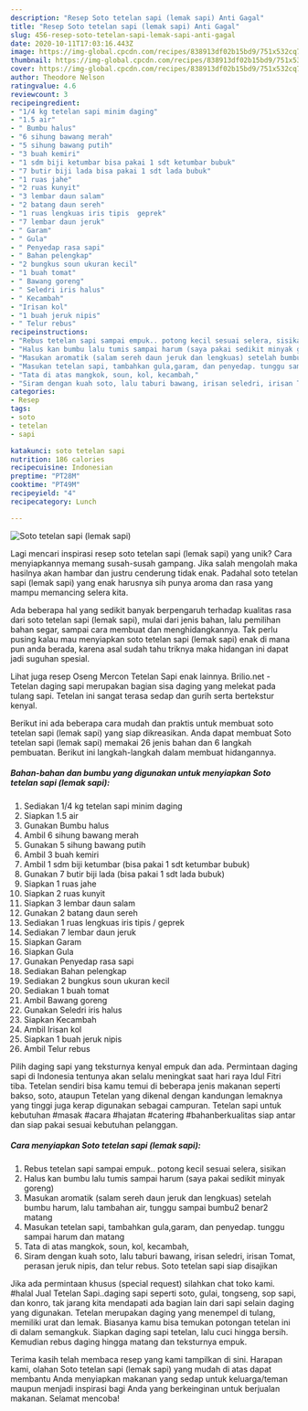 ```yaml
---
description: "Resep Soto tetelan sapi (lemak sapi) Anti Gagal"
title: "Resep Soto tetelan sapi (lemak sapi) Anti Gagal"
slug: 456-resep-soto-tetelan-sapi-lemak-sapi-anti-gagal
date: 2020-10-11T17:03:16.443Z
image: https://img-global.cpcdn.com/recipes/838913df02b15bd9/751x532cq70/soto-tetelan-sapi-lemak-sapi-foto-resep-utama.jpg
thumbnail: https://img-global.cpcdn.com/recipes/838913df02b15bd9/751x532cq70/soto-tetelan-sapi-lemak-sapi-foto-resep-utama.jpg
cover: https://img-global.cpcdn.com/recipes/838913df02b15bd9/751x532cq70/soto-tetelan-sapi-lemak-sapi-foto-resep-utama.jpg
author: Theodore Nelson
ratingvalue: 4.6
reviewcount: 3
recipeingredient:
- "1/4 kg tetelan sapi minim daging"
- "1.5 air"
- " Bumbu halus"
- "6 sihung bawang merah"
- "5 sihung bawang putih"
- "3 buah kemiri"
- "1 sdm biji ketumbar bisa pakai 1 sdt ketumbar bubuk"
- "7 butir biji lada bisa pakai 1 sdt lada bubuk"
- "1 ruas jahe"
- "2 ruas kunyit"
- "3 lembar daun salam"
- "2 batang daun sereh"
- "1 ruas lengkuas iris tipis  geprek"
- "7 lembar daun jeruk"
- " Garam"
- " Gula"
- " Penyedap rasa sapi"
- " Bahan pelengkap"
- "2 bungkus soun ukuran kecil"
- "1 buah tomat"
- " Bawang goreng"
- " Seledri iris halus"
- " Kecambah"
- "Irisan kol"
- "1 buah jeruk nipis"
- " Telur rebus"
recipeinstructions:
- "Rebus tetelan sapi sampai empuk.. potong kecil sesuai selera, sisikan"
- "Halus kan bumbu lalu tumis sampai harum (saya pakai sedikit minyak goreng)"
- "Masukan aromatik (salam sereh daun jeruk dan lengkuas) setelah bumbu harum, lalu tambahan air, tunggu sampai bumbu2 benar2 matang"
- "Masukan tetelan sapi, tambahkan gula,garam, dan penyedap. tunggu sampai harum dan matang"
- "Tata di atas mangkok, soun, kol, kecambah,"
- "Siram dengan kuah soto, lalu taburi bawang, irisan seledri, irisan Tomat, perasan jeruk nipis, dan telur rebus. Soto tetelan sapi siap disajikan"
categories:
- Resep
tags:
- soto
- tetelan
- sapi

katakunci: soto tetelan sapi 
nutrition: 186 calories
recipecuisine: Indonesian
preptime: "PT28M"
cooktime: "PT49M"
recipeyield: "4"
recipecategory: Lunch

---
```



![Soto tetelan sapi (lemak sapi)](https://img-global.cpcdn.com/recipes/838913df02b15bd9/751x532cq70/soto-tetelan-sapi-lemak-sapi-foto-resep-utama.jpg)

Lagi mencari inspirasi resep soto tetelan sapi (lemak sapi) yang unik? Cara menyiapkannya memang susah-susah gampang. Jika salah mengolah maka hasilnya akan hambar dan justru cenderung tidak enak. Padahal soto tetelan sapi (lemak sapi) yang enak harusnya sih punya aroma dan rasa yang mampu memancing selera kita.

Ada beberapa hal yang sedikit banyak berpengaruh terhadap kualitas rasa dari soto tetelan sapi (lemak sapi), mulai dari jenis bahan, lalu pemilihan bahan segar, sampai cara membuat dan menghidangkannya. Tak perlu pusing kalau mau menyiapkan soto tetelan sapi (lemak sapi) enak di mana pun anda berada, karena asal sudah tahu triknya maka hidangan ini dapat jadi suguhan spesial.

Lihat juga resep Oseng Mercon Tetelan Sapi enak lainnya. Brilio.net - Tetelan daging sapi merupakan bagian sisa daging yang melekat pada tulang sapi. Tetelan ini sangat terasa sedap dan gurih serta bertekstur kenyal.


Berikut ini ada beberapa cara mudah dan praktis untuk membuat soto tetelan sapi (lemak sapi) yang siap dikreasikan. Anda dapat membuat Soto tetelan sapi (lemak sapi) memakai 26 jenis bahan dan 6 langkah pembuatan. Berikut ini langkah-langkah dalam membuat hidangannya.

<!--inarticleads1-->

##### Bahan-bahan dan bumbu yang digunakan untuk menyiapkan Soto tetelan sapi (lemak sapi):

1. Sediakan 1/4 kg tetelan sapi minim daging
1. Siapkan 1.5 air
1. Gunakan  Bumbu halus
1. Ambil 6 sihung bawang merah
1. Gunakan 5 sihung bawang putih
1. Ambil 3 buah kemiri
1. Ambil 1 sdm biji ketumbar (bisa pakai 1 sdt ketumbar bubuk)
1. Gunakan 7 butir biji lada (bisa pakai 1 sdt lada bubuk)
1. Siapkan 1 ruas jahe
1. Siapkan 2 ruas kunyit
1. Siapkan 3 lembar daun salam
1. Gunakan 2 batang daun sereh
1. Sediakan 1 ruas lengkuas iris tipis / geprek
1. Sediakan 7 lembar daun jeruk
1. Siapkan  Garam
1. Siapkan  Gula
1. Gunakan  Penyedap rasa sapi
1. Sediakan  Bahan pelengkap
1. Sediakan 2 bungkus soun ukuran kecil
1. Sediakan 1 buah tomat
1. Ambil  Bawang goreng
1. Gunakan  Seledri iris halus
1. Siapkan  Kecambah
1. Ambil Irisan kol
1. Siapkan 1 buah jeruk nipis
1. Ambil  Telur rebus


Pilih daging sapi yang teksturnya kenyal empuk dan ada. Permintaan daging sapi di Indonesia tentunya akan selalu meningkat saat hari raya Idul Fitri tiba. Tetelan sendiri bisa kamu temui di beberapa jenis makanan seperti bakso, soto, ataupun Tetelan yang dikenal dengan kandungan lemaknya yang tinggi juga kerap digunakan sebagai campuran. Tetelan sapi untuk kebutuhan #masak #acara #hajatan #catering #bahanberkualitas siap antar dan siap pakai sesuai kebutuhan pelanggan. 

<!--inarticleads2-->

##### Cara menyiapkan Soto tetelan sapi (lemak sapi):

1. Rebus tetelan sapi sampai empuk.. potong kecil sesuai selera, sisikan
1. Halus kan bumbu lalu tumis sampai harum (saya pakai sedikit minyak goreng)
1. Masukan aromatik (salam sereh daun jeruk dan lengkuas) setelah bumbu harum, lalu tambahan air, tunggu sampai bumbu2 benar2 matang
1. Masukan tetelan sapi, tambahkan gula,garam, dan penyedap. tunggu sampai harum dan matang
1. Tata di atas mangkok, soun, kol, kecambah,
1. Siram dengan kuah soto, lalu taburi bawang, irisan seledri, irisan Tomat, perasan jeruk nipis, dan telur rebus. Soto tetelan sapi siap disajikan


Jika ada permintaan khusus (special request) silahkan chat toko kami. #halal Jual Tetelan Sapi..daging sapi seperti soto, gulai, tongseng, sop sapi, dan konro, tak jarang kita mendapati ada bagian lain dari sapi selain daging yang digunakan. Tetelan merupakan daging yang menempel di tulang, memiliki urat dan lemak. Biasanya kamu bisa temukan potongan tetelan ini di dalam semangkuk. Siapkan daging sapi tetelan, lalu cuci hingga bersih. Kemudian rebus daging hingga matang dan teksturnya empuk. 

Terima kasih telah membaca resep yang kami tampilkan di sini. Harapan kami, olahan Soto tetelan sapi (lemak sapi) yang mudah di atas dapat membantu Anda menyiapkan makanan yang sedap untuk keluarga/teman maupun menjadi inspirasi bagi Anda yang berkeinginan untuk berjualan makanan. Selamat mencoba!
